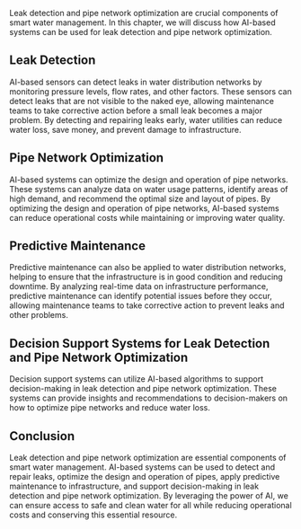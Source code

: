 
Leak detection and pipe network optimization are crucial components of smart water management. In this chapter, we will discuss how AI-based systems can be used for leak detection and pipe network optimization.

Leak Detection
--------------

AI-based sensors can detect leaks in water distribution networks by monitoring pressure levels, flow rates, and other factors. These sensors can detect leaks that are not visible to the naked eye, allowing maintenance teams to take corrective action before a small leak becomes a major problem. By detecting and repairing leaks early, water utilities can reduce water loss, save money, and prevent damage to infrastructure.

Pipe Network Optimization
-------------------------

AI-based systems can optimize the design and operation of pipe networks. These systems can analyze data on water usage patterns, identify areas of high demand, and recommend the optimal size and layout of pipes. By optimizing the design and operation of pipe networks, AI-based systems can reduce operational costs while maintaining or improving water quality.

Predictive Maintenance
----------------------

Predictive maintenance can also be applied to water distribution networks, helping to ensure that the infrastructure is in good condition and reducing downtime. By analyzing real-time data on infrastructure performance, predictive maintenance can identify potential issues before they occur, allowing maintenance teams to take corrective action to prevent leaks and other problems.

Decision Support Systems for Leak Detection and Pipe Network Optimization
-------------------------------------------------------------------------

Decision support systems can utilize AI-based algorithms to support decision-making in leak detection and pipe network optimization. These systems can provide insights and recommendations to decision-makers on how to optimize pipe networks and reduce water loss.

Conclusion
----------

Leak detection and pipe network optimization are essential components of smart water management. AI-based systems can be used to detect and repair leaks, optimize the design and operation of pipes, apply predictive maintenance to infrastructure, and support decision-making in leak detection and pipe network optimization. By leveraging the power of AI, we can ensure access to safe and clean water for all while reducing operational costs and conserving this essential resource.
